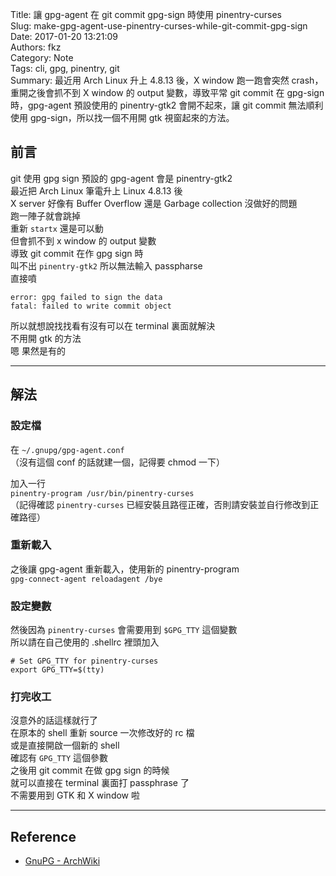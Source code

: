 Title: 讓 gpg-agent 在 git commit gpg-sign 時使用 pinentry-curses  
Slug: make-gpg-agent-use-pinentry-curses-while-git-commit-gpg-sign  
Date: 2017-01-20 13:21:09  
Authors: fkz  
Category: Note  
Tags: cli, gpg, pinentry, git  
Summary: 最近用 Arch Linux 升上 4.8.13 後，X window 跑一跑會突然 crash，重開之後會抓不到 X window 的 output 變數，導致平常 git commit 在 gpg-sign 時，gpg-agent 預設使用的 pinentry-gtk2 會開不起來，讓 git commit 無法順利使用 gpg-sign，所以找一個不用開 gtk 視窗起來的方法。  
  
  
## 前言  
  
git 使用 gpg sign 預設的 gpg-agent 會是 pinentry-gtk2  
最近把 Arch Linux 筆電升上 Linux 4.8.13 後  
X server 好像有 Buffer Overflow 還是 Garbage collection 沒做好的問題  
跑一陣子就會跳掉  
重新 `startx` 還是可以動  
但會抓不到 x window 的 output 變數  
導致 git commit 在作 gpg sign 時  
叫不出 `pinentry-gtk2` 所以無法輸入 passpharse  
直接噴  
  
```  
error: gpg failed to sign the data  
fatal: failed to write commit object  
```  
  
所以就想說找找看有沒有可以在 terminal 裏面就解決  
不用開 gtk 的方法  
嗯 果然是有的  
  
---  
  
## 解法  
  
### 設定檔  
  
在 `~/.gnupg/gpg-agent.conf`  
（沒有這個 conf 的話就建一個，記得要 chmod 一下）  
  
加入一行  
`pinentry-program /usr/bin/pinentry-curses`  
（記得確認 `pinentry-curses` 已經安裝且路徑正確，否則請安裝並自行修改到正確路徑）  
  
### 重新載入  
  
之後讓 gpg-agent 重新載入，使用新的 pinentry-program  
`gpg-connect-agent reloadagent /bye`  
  
### 設定變數  
  
然後因為 `pinentry-curses` 會需要用到 `$GPG_TTY` 這個變數  
所以請在自己使用的 .shellrc 裡頭加入  
  
```  
# Set GPG_TTY for pinentry-curses  
export GPG_TTY=$(tty)  
```  
  
### 打完收工  
  
沒意外的話這樣就行了  
在原本的 shell 重新 source 一次修改好的 rc 檔  
或是直接開啟一個新的 shell  
確認有 `GPG_TTY` 這個參數  
之後用 git commit 在做 gpg sign 的時候  
就可以直接在 terminal 裏面打 passphrase 了  
不需要用到 GTK 和 X window 啦  
  
---  
  
## Reference  
  
+ [GnuPG - ArchWiki](https://wiki.archlinux.org/index.php/GnuPG#Configuration_2)  
